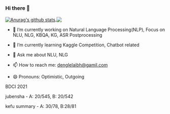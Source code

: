 ### Hi there 👋

<!--
**denglelaibh/denglelaibh** is a ✨ _special_ ✨ repository because its `README.md` (this file) appears on your GitHub profile.
-->

<a href="https://github.com/denglelaibh">
  <img align="center" src="https://github-readme-stats-teal.vercel.app/api?username=denglelaibh&show_icons=truet&include_all_commits=True&hide=contribs" alt="Anurag's github stats" />
</a>

<a href="https://github.com/denglelaibh">
  <!-- Change the `github-readme-stats.anuraghazra1.vercel.app` to `github-readme-stats.vercel.app`  -->
  <img align="center" src="https://github-readme-stats-teal.vercel.app/api/top-langs/?username=denglelaibh&layout=compact" />
</a>

- 🔭 I’m currently working on Natural Language Processing(NLP), Focus on NLU, NLG, KBQA, KG, ASR Postprocessing
- 🌱 I’m currently learning Kaggle Competition, Chatbot related

- 💬 Ask me about NLU, NLG
- 📫 How to reach me: denglelaibh@gamil.com
- 😄 Pronouns: Optimistic, Outgoing

BDCI 2021

jubensha - A: 20/545, B: 20/542

kefu summary - A: 30/78, B:28/81
